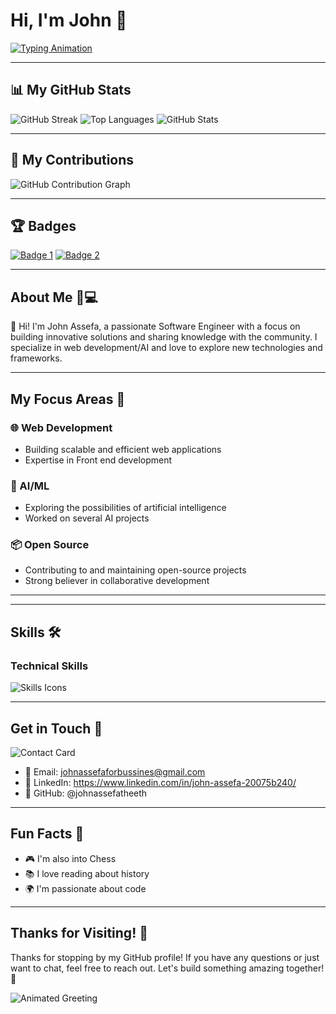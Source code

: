 # Hi, I'm John 🚀

[![Typing Animation](https://readme-typing-svg.herokuapp.com?color=FF6B6B&lines=Passionate+Developer+&&+Open+Source+Enthusiast+&&+AI+ML+Enthusiast)](https://github.com/johnassefatheeth)

---

## 📊 My GitHub Stats

![GitHub Streak](https://github-readme-streak-stats.herokuapp.com/?user=johnassefatheeth)
![Top Languages](https://github-readme-stats.vercel.app/api/top-langs/?username=johnassefatheeth)
![GitHub Stats](https://github-readme-stats.vercel.app/api?username=johnassefatheeth&show_icons=true&theme=radical)

---

## 🌟 My Contributions

![GitHub Contribution Graph](https://github.com/users/johnassefatheeth/contributions)

---

## 🏆 Badges

[![Badge 1](https://img.shields.io/badge/Badge1-Label1-Informational)](link)
[![Badge 2](https://img.shields.io/badge/Badge2-Label2-Informational)](link)

---

## About Me 🧑💻

👋 Hi! I'm John Assefa, a passionate Software Engineer with a focus on building innovative solutions and sharing knowledge with the community. I specialize in web development/AI and love to explore new technologies and frameworks.

---

## My Focus Areas 🎯

### 🌐 Web Development
- Building scalable and efficient web applications
- Expertise in Front end development

### 🤖 AI/ML
- Exploring the possibilities of artificial intelligence
- Worked on several AI projects

### 📦 Open Source
- Contributing to and maintaining open-source projects
- Strong believer in collaborative development

---

---

## Skills 🛠️

### Technical Skills
![Skills Icons](https://skillicons.dev/icons?i=js,python,react,vue,next,nuxt,expres,html,css,nodejs,mysql,git,tailwind,threejs)

---

## Get in Touch 📱

![Contact Card](https://api.qrserver.com/v1/create-qr-code/?size=200x200&data=your-contact-info)

- 📧 Email: johnassefaforbussines@gmail.com
- 📱 LinkedIn: https://www.linkedin.com/in/john-assefa-20075b240/
- 📱 GitHub: @johnassefatheeth

---

## Fun Facts 🎉

- 🎮 I'm also into Chess
- 📚 I love reading about history
- 🌍 I'm passionate about code

---

## Thanks for Visiting! 🙏

Thanks for stopping by my GitHub profile! If you have any questions or just want to chat, feel free to reach out. Let's build something amazing together! 🚀

![Animated Greeting](https://readme-typing-svg.herokuapp.com?color=FF6B6B&lines=Happy+coding!+🚀)
